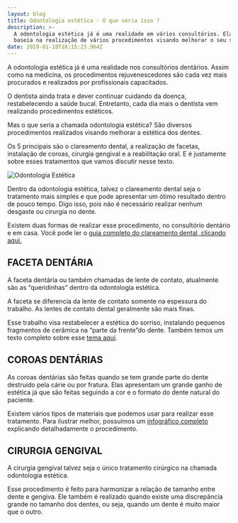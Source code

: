 ```yaml
---
layout: blog
title: Odontologia estética - O que seria isso ?
description: >-
  A odontologia estética já é uma realidade em vários consultórios. Ela se
  baseia na realização de vários procedimentos visando melhorar o seu sorriso.
date: 2019-01-18T18:15:23.964Z
---
```

A odontologia estética já é uma realidade nos consultórios dentários. Assim como na medicina, os procedimentos rejuvenescedores são cada vez mais procurados e realizados por profissionais capacitados.

O dentista ainda trata e dever continuar cuidando da doença, restabelecendo a saúde bucal. Entretanto, cada dia mais o dentista vem realizando procedimentos estéticos. 

Mas o que seria a chamada odontologia estética? São diversos procedimentos realizados visando melhorar a estética dos dentes. 

Os 5 principais são o clareamento dental, a realização de facetas, instalação de coroas, cirurgia gengival e a reabilitação oral. E é justamente sobre esses tratamentos que vamos discutir nesse texto. 

![Odontologia Estética](/images/uploads/odontologia_este_tica.png)

Dentro da odontologia estética, talvez o clareamento dental seja o tratamento mais simples e que pode apresentar um ótimo resultado dentro de pouco tempo. Digo isso, pois não é necessário realizar nenhum desgaste ou cirurgia no dente. 

Existem duas formas de realizar esse procedimento, no consultório dentário e em casa. Você pode ler o [guia completo do clareamento dental, clicando aqui.](https://mdfrossard.com.br/clareamento-dental/)

## FACETA DENTÁRIA

A faceta dentária ou também chamadas de lente de contato, atualmente são as “queridinhas” dentro da odontologia estética. 

A faceta se diferencia da lente de contato somente na espessura do trabalho. As lentes de contato dental geralmente são mais finas. 

Esse trabalho visa restabelecer a estética do sorriso, instalando pequenos fragmentos de cerâmica na “parte da frente”do dente. Também temos um texto completo sobre esse [tema aqui](https://mdfrossard.com.br/facetas-dentais/). 

## COROAS DENTÁRIAS

As coroas dentárias são feitas quando se tem grande parte do dente destruído pela cárie ou por fratura. Elas apresentam um grande ganho de estética já que são feitas seguindo a cor e o formato do dente natural do paciente. 

Existem vários tipos de materiais que podemos usar para realizar esse tratamento. Para ilustrar melhor, possuímos um [infográfico completo](https://mdfrossard.com.br/coroa-dentaria/) explicando detalhadamente o procedimento.

## CIRURGIA GENGIVAL

A cirurgia gengival talvez seja o único tratamento cirúrgico na chamada odontologia estética.

Esse procedimento é feito para harmonizar a relação de tamanho entre dente e gengiva. Ele também é realizado quando existe uma discrepância grande no tamanho dos dentes, ou seja, quando um dente é muito maior que o outro.
